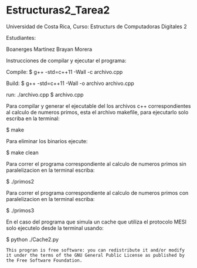 # Estructuras2_Tarea2
Universidad de Costa Rica, Curso: Estructurs de Computadoras Digitales 2


Estudiantes:

Boanerges Martinez
Brayan Morera


Instrucciones de compilar y ejecutar el programa:

Compile: $ g++ -std=c++11 -Wall -c archivo.cpp

Build: $ g++ -std=c++11 -Wall -o archivo archivo.cpp

run: ./archivo.cpp
$ archivo.cpp

Para compilar y generar el ejecutable del los archivos c++ correspondientes al calculo de numeros primos, esta el archivo makefile, para ejecutarlo solo escriba en la terminal:

$ make


Para eliminar los binarios ejecute:

$ make clean


Para correr el programa correspondiente al calculo de numeros primos sin paralelizacion en la terminal escriba:

$ ./primos2


Para correr el programa correspondiente al calculo de numeros primos con paralelizacion en la terminal escriba:

$ ./primos3


En el caso del programa que simula un cache que utiliza el protocolo MESI solo ejecutelo desde la terminal usando:

$ python ./Cache2.py




    This progran is free software: you can redistribute it and/or modify
    it under the terms of the GNU General Public License as published by
    the Free Software Foundation.
